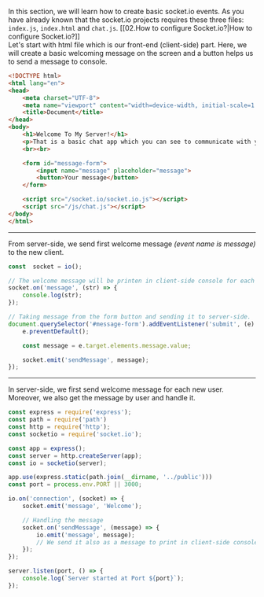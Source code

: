 In this section, we will learn how to create basic socket.io events. As you have already known that the socket.io projects requires these three files:
`index.js`, `index.html` and `chat.js`.
[[02.How to configure Socket.io?|How to configure Socket.io?]]
<br>
Let's start with html file which is our front-end (client-side) part. Here, we will create a basic welcoming message on the screen and a button helps us to send a message to console.

```html
<!DOCTYPE html>
<html lang="en">
<head>
    <meta charset="UTF-8">
    <meta name="viewport" content="width=device-width, initial-scale=1.0">
    <title>Document</title>
</head>
<body>
    <h1>Welcome To My Server!</h1>
    <p>That is a basic chat app which you can see to communicate with your friends!</p>
    <br><br>

    <form id="message-form">
        <input name="message" placeholder="message">
        <button>Your message</button>
    </form>

    <script src="/socket.io/socket.io.js"></script>
    <script src="/js/chat.js"></script>
</body>
</html>
```

---
From server-side, we send first welcome message *(event name is message)* to the new client.
```js
const  socket = io();

// The welcome message will be printen in client-side console for each new user once.
socket.on('message', (str) => {
    console.log(str); 
});

// Taking message from the form button and sending it to server-side.
document.querySelector('#message-form').addEventListener('submit', (e) => {
    e.preventDefault();

    const message = e.target.elements.message.value;

    socket.emit('sendMessage', message);
});
```
---
In server-side, we first send welcome message for each new user. Moreover, we also get the message by user and handle it.
```js
const express = require('express');
const path = require('path')
const http = require('http');
const socketio = require('socket.io');

const app = express();
const server = http.createServer(app);
const io = socketio(server);

app.use(express.static(path.join(__dirname, '../public')))
const port = process.env.PORT || 3000;

io.on('connection', (socket) => {
    socket.emit('message', 'Welcome');

	// Handling the message
    socket.on('sendMessage', (message) => {
        io.emit('message', message); 
        // We send it also as a message to print in client-side console.
    });
});

server.listen(port, () => {
    console.log(`Server started at Port ${port}`);
});
```